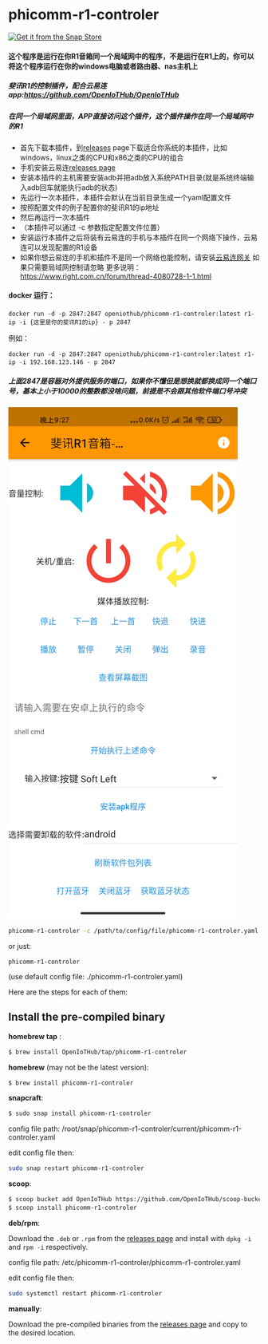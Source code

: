 # phicomm-r1-controler
[![Get it from the Snap Store](https://snapcraft.io/static/images/badges/en/snap-store-white.svg)](https://snapcraft.io/phicomm-r1-controler)
#### 这个程序是运行在你R1音箱同一个局域网中的程序，不是运行在R1上的，你可以将这个程序运行在你的windows电脑或者路由器、nas主机上
##### 斐讯R1的控制插件，配合云易连app:https://github.com/OpenIoTHub/OpenIoTHub
##### 在同一个局域网里面，APP直接访问这个插件，这个插件操作在同一个局域网中的R1
* 首先下载本插件，到[releases] page下载适合你系统的本插件，比如windows，linux之类的CPU和x86之类的CPU的组合
* 手机安装云易连[releases page](https://github.com/OpenIoTHub/OpenIoTHub/releases)
* 安装本插件的主机需要安装adb并把adb放入系统PATH目录(就是系统终端输入adb回车就能执行adb的状态)
* 先运行一次本插件，本插件会默认在当前目录生成一个yaml配置文件
* 按照配置文件的例子配置你的斐讯R1的ip地址
* 然后再运行一次本插件
* （本插件可以通过 -c 参数指定配置文件位置）
* 安装运行本插件之后将装有云易连的手机与本插件在同一个网络下操作，云易连可以发现配置的R1设备
* 如果你想云易连的手机和插件不是同一个网络也能控制，请安装[云易连网关](https://github.com/OpenIoTHub/gateway-go/releases) 如果只需要局域网控制请忽略
更多说明：https://www.right.com.cn/forum/thread-4080728-1-1.html
#### docker 运行：
```batch
docker run -d -p 2847:2847 openiothub/phicomm-r1-controler:latest r1-ip -i {这里是你的斐讯R1的ip} - p 2847
```
例如：
```batch
docker run -d -p 2847:2847 openiothub/phicomm-r1-controler:latest r1-ip -i 192.168.123.146 - p 2847
```
##### 上面2847是容器对外提供服务的端口，如果你不懂但是想换就都换成同一个端口号，基本上小于10000的整数都没啥问题，前提是不会跟其他软件端口号冲突
![avatar](./images/ui.jpg)
```sh
phicomm-r1-controler -c /path/to/config/file/phicomm-r1-controler.yaml
```
or just:
```
phicomm-r1-controler
```
(use default config file: ./phicomm-r1-controler.yaml)

Here are the steps for each of them:

## Install the pre-compiled binary

**homebrew tap** :

```sh
$ brew install OpenIoTHub/tap/phicomm-r1-controler
```

**homebrew** (may not be the latest version):

```sh
$ brew install phicomm-r1-controler
```

**snapcraft**:

```sh
$ sudo snap install phicomm-r1-controler
```
config file path: /root/snap/phicomm-r1-controler/current/phicomm-r1-controler.yaml

edit config file then:
```sh
sudo snap restart phicomm-r1-controler
```

**scoop**:

```sh
$ scoop bucket add OpenIoTHub https://github.com/OpenIoTHub/scoop-bucket.git
$ scoop install phicomm-r1-controler
```

**deb/rpm**:

Download the `.deb` or `.rpm` from the [releases page][releases] and
install with `dpkg -i` and `rpm -i` respectively.

config file path: /etc/phicomm-r1-controler/phicomm-r1-controler.yaml

edit config file then:
```sh
sudo systemctl restart phicomm-r1-controler
```

**manually**:

Download the pre-compiled binaries from the [releases page][releases] and
copy to the desired location.

[releases]: https://github.com/IoTDevice/phicomm-r1-controler/releases

